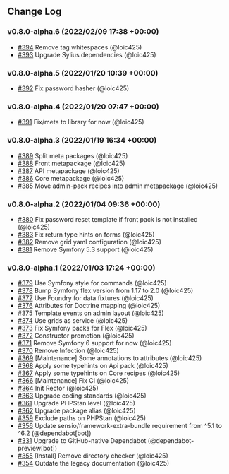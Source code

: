 ## Change Log

### v0.8.0-alpha.6 (2022/02/09 17:38 +00:00)
- [#394](https://github.com/Monofony/Monofony/pull/394) Remove tag whitespaces (@loic425)
- [#393](https://github.com/Monofony/Monofony/pull/393) Upgrade Sylius dependencies (@loic425)

### v0.8.0-alpha.5 (2022/01/20 10:39 +00:00)
- [#392](https://github.com/Monofony/Monofony/pull/392) Fix password hasher (@loic425)

### v0.8.0-alpha.4 (2022/01/20 07:47 +00:00)
- [#391](https://github.com/Monofony/Monofony/pull/391) Fix/meta to library for now (@loic425)

### v0.8.0-alpha.3 (2022/01/19 16:34 +00:00)
- [#389](https://github.com/Monofony/Monofony/pull/389) Split meta packages (@loic425)
- [#388](https://github.com/Monofony/Monofony/pull/388) Front metapackage (@loic425)
- [#387](https://github.com/Monofony/Monofony/pull/387) API metapackage (@loic425)
- [#386](https://github.com/Monofony/Monofony/pull/386) Core metapackage (@loic425)
- [#385](https://github.com/Monofony/Monofony/pull/385) Move admin-pack recipes into admin metapackage (@loic425)

### v0.8.0-alpha.2 (2022/01/04 09:36 +00:00)
- [#380](https://github.com/Monofony/Monofony/pull/380) Fix password reset template if front pack is not installed (@loic425)
- [#383](https://github.com/Monofony/Monofony/pull/383) Fix return type hints on forms (@loic425)
- [#382](https://github.com/Monofony/Monofony/pull/382) Remove grid yaml configuration (@loic425)
- [#381](https://github.com/Monofony/Monofony/pull/381) Remove Symfony 5.3 support (@loic425)

### v0.8.0-alpha.1 (2022/01/03 17:24 +00:00)
- [#379](https://github.com/Monofony/Monofony/pull/379) Use Symfony style for commands (@loic425)
- [#378](https://github.com/Monofony/Monofony/pull/378) Bump Symfony flex version from 1.17 to 2.0 (@loic425)
- [#377](https://github.com/Monofony/Monofony/pull/377) Use Foundry for data fixtures (@loic425)
- [#376](https://github.com/Monofony/Monofony/pull/376) Attributes for Doctrine mapping (@loic425)
- [#375](https://github.com/Monofony/Monofony/pull/375) Template events on admin layout (@loic425)
- [#374](https://github.com/Monofony/Monofony/pull/374) Use grids as service (@loic425)
- [#373](https://github.com/Monofony/Monofony/pull/373) Fix Symfony packs for Flex (@loic425)
- [#372](https://github.com/Monofony/Monofony/pull/372) Constructor promotion (@loic425)
- [#371](https://github.com/Monofony/Monofony/pull/371) Remove Symfony 6 support for now (@loic425)
- [#370](https://github.com/Monofony/Monofony/pull/370) Remove Infection (@loic425)
- [#369](https://github.com/Monofony/Monofony/pull/369) [Maintenance] Some annotations to attributes (@loic425)
- [#368](https://github.com/Monofony/Monofony/pull/368) Apply some typehints on Api pack (@loic425)
- [#367](https://github.com/Monofony/Monofony/pull/367) Apply some typehints on Core recipes (@loic425)
- [#366](https://github.com/Monofony/Monofony/pull/366) [Maintenance] Fix CI (@loic425)
- [#364](https://github.com/Monofony/Monofony/pull/364) Init Rector (@loic425)
- [#363](https://github.com/Monofony/Monofony/pull/363) Upgrade coding standards (@loic425)
- [#361](https://github.com/Monofony/Monofony/pull/361) Upgrade PHPStan level (@loic425)
- [#362](https://github.com/Monofony/Monofony/pull/362) Upgrade package alias (@loic425)
- [#359](https://github.com/Monofony/Monofony/pull/359) Exclude paths on PHPStan (@loic425)
- [#356](https://github.com/Monofony/Monofony/pull/356) Update sensio/framework-extra-bundle requirement from ^5.1 to ^6.2 (@dependabot[bot])
- [#331](https://github.com/Monofony/Monofony/pull/331) Upgrade to GitHub-native Dependabot (@dependabot-preview[bot])
- [#355](https://github.com/Monofony/Monofony/pull/355) [Install] Remove directory checker (@loic425)
- [#354](https://github.com/Monofony/Monofony/pull/354) Outdate the legacy documentation (@loic425)
